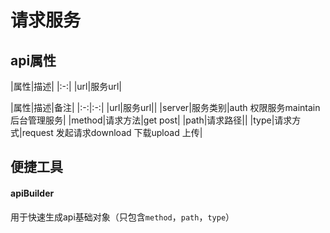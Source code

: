 # 请求服务

## api属性

|属性|描述|
|:-:|
|url|服务url|

|属性|描述|备注|
|:-:|:-:|
|url|服务url||
|server|服务类别|auth 权限服务maintain 后台管理服务|
|method|请求方法|get post|
|path|请求路径||
|type|请求方式|request 发起请求download 下载upload 上传|




## 便捷工具
#### apiBuilder
用于快速生成api基础对象（只包含`method`，`path`，`type`）

